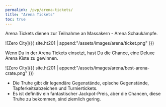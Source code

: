 ```yaml
---
permalink: /pvp/arena-tickets/
title: "Arena Tickets"
toc: true
---
```


Arena Tickets dienen zur Teilnahme an Massakern - Arena Schaukämpfe.

![Zero City]({{ site.ht201 | append:"/assets/images/arena/ticket.png" }})

Wenn Du in der Arena Tickets einsetzt, hast Du die Chance, eine Deluxe Arena Kiste zu gewinnen.

![Zero City]({{ site.ht201 | append:"/assets/images/arena/best-arena-crate.png" }})

- Die Truhe gibt dir legendäre Gegenstände, epische Gegenstände, Tapferkeitsabzeichen und Turniertickets.
- Es ist definitiv ein fantastischer Jackpot-Preis, aber die Chancen, diese Truhe zu bekommen, sind ziemlich gering.
